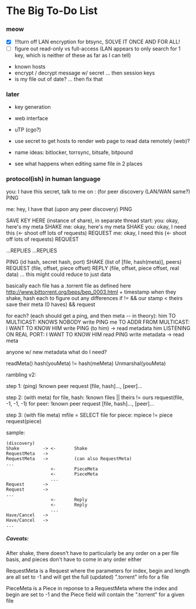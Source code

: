 # The Big To-Do List

### meow

- [x] !!!turn off LAN encryption for btsync, SOLVE IT ONCE AND FOR ALL!
- [ ] figure out read-only vs full-access (LAN appears to only search for 1 key,
  which is neither of these as far as I can tell)
* known hosts
* encrypt / decrypt message w/ secret ... then session keys
* is my file out of date? ... then fix that


### later

* key generation
* web interface
* uTP (cgo?)
* use secret to get hosts to render web page to read data remotely (web)?

* name ideas: bitlocker, torrsync, bitsafe, bitpound
* see what happens when editing same file in 2 places


### protocol(ish) in human language
you: I have this secret, talk to me on <ip>:<port> (for peer discovery (LAN/WAN same?)
PING 

me: hey, I have that (upon any peer discovery)
PING

  SAVE KEY HERE (instance of share), in separate thread start:
  you: okay, here's my meta
  SHAKE 
  me: okay, here's my meta
  SHAKE 
  you: okay, I need this (<- shoot off lots of requests)
  REQUEST 
  me: okay, I need this (<- shoot off lots of requests)
  REQUEST

  ...REPLIES
  ...REPLIES

PING (id hash, secret hash, port)
SHAKE (list of [file, hash(meta)], peers)
REQUEST (file, offset, piece offset)
REPLY (file, offset, piece offset, real data) ... this might could reduce to just data

basically each file has a .torrent file as defined here <http://www.bittorrent.org/beps/bep_0003.html> + timestamp
when they shake, hash each to figure out any differences
  if != && our stamp < theirs
    save their meta (0 haves) && request


for each? (each should get a ping, and then meta -- in theory):
  him TO MULTICAST: KNOWS NOBODY
    write PING
  me TO ADDR FROM MULTICAST: I WANT TO KNOW HIM
    write PING (to him)
    -> read metadata
  him LISTENING ON REAL PORT: I WANT TO KNOW HIM
    read PING
    write metadata
    -> read meta

anyone w/ new metadata
  what do I need?



readMeta() 
  hash(youMeta) != hash(meMeta) 
    Unmarshal(youMeta)


rambling v2:

step 1:
(ping)
!known peer
  request [file, hash]..., [peer]...

step 2:
(with meta)
for file, hash:
  !known files || theirs != ours
    request(file, -1, -1, -1)
for peer:
  !known peer
    request [file, hash]..., [peer]...

step 3:
(with file meta)
mfile = SELECT file
for piece:
  mpiece != piece
    request(piece)

sample:

```
(discovery)
Shake         -> <-       Shake
RequestMeta   ->
RequestMeta   ->          (can also RequestMeta)
...
                 <-       PieceMeta
                 <-       PieceMeta
                 ...
Request       ->
Request       ->
...
                 <-       Reply
                 <-       Reply
                 ...
Have/Cancel   ->
Have/Cancel   ->
...
```

##### Caveats:

After shake, there doesn't have to particularly be any order on a per file
basis, and pieces don't have to come in any order either

RequestMeta is a Request where the parameters for index, begin and length
are all set to -1 and will get the full (updated) ".torrent" info for a file

PieceMeta is a Piece in reponse to a RequestMeta where the index and begin are
set to -1 and the Piece field will contain the ".torrent" for a given file




